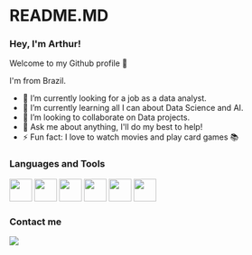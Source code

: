 # README.MD
### Hey, I'm Arthur! 
Welcome to my Github profile 👋

I'm from Brazil.

- 🔭 I’m currently looking for a job as a data analyst.
- 🌱 I’m currently learning all I can about Data Science and AI.
- 👯 I’m looking to collaborate on Data projects.
- 💬 Ask me about anything, I'll do my best to help!
- ⚡ Fun fact: I love to watch movies and play card games 📚

### Languages and Tools

<img src="https://cdn.jsdelivr.net/gh/devicons/devicon/icons/github/github-original.svg" height="40" width="40" /> 
<img src="https://cdn.jsdelivr.net/npm/devicon@2.15.1/icons/python/python-original.svg" height="40" width="40" />
<img src="https://cdn.jsdelivr.net/npm/devicon@2.15.1/icons/postgresql/postgresql-original.svg" height="40" width="40" />
<img src="https://cdn.jsdelivr.net/npm/devicon@2.15.1/icons/anaconda/anaconda-original.svg" height="40" width="40" />
<img src="https://upload.wikimedia.org/wikipedia/commons/c/cf/New_Power_BI_Logo.svg" height="40" width="40" />
<img src="https://cdn.jsdelivr.net/npm/devicon@2.15.1/icons/pandas/pandas-original.svg" height="40" width="40" />

### Contact me
<a href="https://www.linkedin.com/in/arthur-teixeira-b93619215/" target="_blank"><img src="https://img.shields.io/badge/-LinkedIn-%230077B5?style=for-the-badge&logo=linkedin&logoColor=white" target="_blank"></a>   


